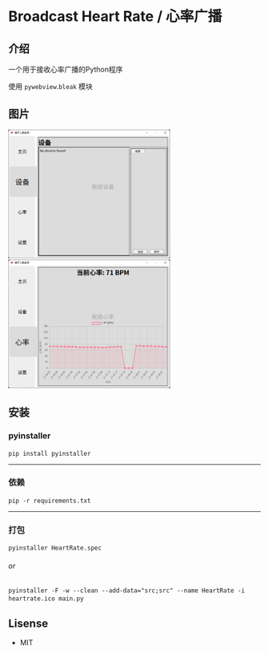 # Broadcast Heart Rate / 心率广播

## 介绍
一个用于接收心率广播的Python程序

使用 `pywebview`.`bleak` 模块

## 图片
<div>
    <img alt="img.png" height="256" src="files/1.png"/>
    <img alt="img.png" height="256" src="files/2.png"/>
</div>

## 安装
### pyinstaller
```shell
pip install pyinstaller
```
---
### 依赖
```shell 
pip -r requirements.txt
```
---
### 打包
```shell
pyinstaller HeartRate.spec
```
###### or
```shell
pyinstaller -F -w --clean --add-data="src;src" --name HeartRate -i heartrate.ico main.py
```

## Lisense
* MIT
